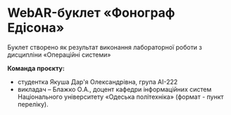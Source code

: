 # WebAR-буклет «Фонограф Едісона»
 Буклет створено як результат виконання лабораторної роботи з дисципліни
«Операційні системи» 

**Команда проєкту:**
- студентка Якуша Дар'я Олександрівна, група АІ-222
- викладач – Блажко О.А., доцент кафедри інформаційних систем Національного
університету «Одеська політехніка» (формат - пункт переліку).
